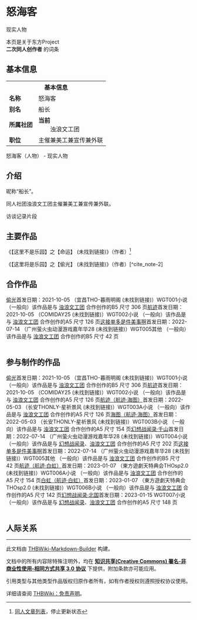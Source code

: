 # 怒海客

<!-- source html: G:\repos\THBWiki-Markdown-Builder\THBWikiMarkdown\Temp\main\9\94\ns0%3A%E6%80%92%E6%B5%B7%E5%AE%A2.html -->

现实人物

本页是关于东方Project  
 **二次同人创作者** 的词条
[](./文件-怒海客_人设图.png.md)  [](./文件-怒海客_人设图.png.md)
## 基本信息

<table><tbody><tr><th colspan="3">基本信息</th></tr><tr><td class="label"><b>名称</b></td><td> 怒海客 </td></tr><tr><td class="label"><b>别名</b></td><td>船长</td></tr><tr><td class="label"><b>所属社团</b></td><td><b>当前</b><div style="margin-left:2em;">浊浪文工团</div></td></tr><tr><td class="label"><b>职位</b></td><td>主催兼美工兼宣传兼外联</td></tr></tbody></table>

怒海客（人物） - 现实人物
## 介绍
  
昵称“船长”。
  
  
同人社团浊浪文工团主催兼美工兼宣传兼外联。
  

[](./文件-怒海客访谈记录片段_1.png.md)  [](./文件-怒海客访谈记录片段_1.png.md)访谈记录片段
## 主要作品
  
《【这里不是乐园】之【命运】 (未找到链接)》（作者）[^cite_note-1]
  
  
《【这里将是乐园】之【偷光】 (未找到链接)》（作者）[^cite_note-2]
  

## 合作作品
[](./偷光.md)[偷光](./偷光.md)首发日期：2021-10-05 （宜昌THO-暮雨明阁 (未找到链接)）WGT001小说 （一般向）该作品是与 [浊浪文工团](./浊浪文工团.md) 合作创作的B5&#160;尺寸 306&#160;页[](./航迹.md)[航迹](./航迹.md)首发日期：2021-10-05 （COMIDAY25 (未找到链接)）WGT002小说 （一般向）该作品是与 [浊浪文工团](./浊浪文工团.md) 合作创作的A5&#160;尺寸 126&#160;页[](./这接单多是件美事啊.md)[这接单多是件美事啊](./这接单多是件美事啊.md)首发日期：2022-07-14 （广州萤火虫动漫游戏嘉年华28 (未找到链接)）WGT005其他 （一般向）该作品是与 [浊浪文工团](./浊浪文工团.md) 合作创作的B5&#160;尺寸 42&#160;页
<table><style data-mw-deduplicate="TemplateStyles:r686458">.mw-parser-output .simple_work{display:grid;min-height:calc(120px + 0.5rem);grid-template-columns:calc(120px + 0.5rem)1fr;grid-template-rows:auto 1fr;grid-template-areas:"cover title""cover props";overflow:hidden}.mw-parser-output .simple_work-cover{grid-area:cover;align-self:center;justify-self:center;overflow:hidden;max-width:100%;max-height:100%;padding:0.25rem;word-break:break-all}.mw-parser-output .simple_work-cover a.new{display:block;text-align:center;padding:0.25rem}.mw-parser-output .simple_work-title{grid-area:title;margin-top:0.25rem;padding-left:0.25rem;font-weight:bold}.mw-parser-output .simple_work-props{grid-area:props;padding-left:0.25rem}.mw-parser-output .simple_work-prop{margin:0.125rem 0}</style>

<link rel="mw-deduplicated-inline-style" href="mw-data:TemplateStyles:r686458">

<link rel="mw-deduplicated-inline-style" href="mw-data:TemplateStyles:r686458">
</table>


## 参与制作的作品
[](./偷光.md)[偷光](./偷光.md)首发日期：2021-10-05 （宜昌THO-暮雨明阁 (未找到链接)）WGT001小说 （一般向）该作品是与 [浊浪文工团](./浊浪文工团.md) 合作创作的B5&#160;尺寸 306&#160;页[](./航迹.md)[航迹](./航迹.md)首发日期：2021-10-05 （COMIDAY25 (未找到链接)）WGT002小说 （一般向）该作品是与 [浊浪文工团](./浊浪文工团.md) 合作创作的A5&#160;尺寸 126&#160;页[](./航迹（航迹·海图）.md)[航迹（航迹·海图）](./航迹（航迹·海图）.md)首发日期：2022-05-03 （长安THONLY-星祈景风 (未找到链接)）WGT003A小说 （一般向）该作品是与 [浊浪文工团](./浊浪文工团.md) 合作创作的A5&#160;尺寸 126&#160;页[](./海图（航迹·海图）.md)[海图（航迹·海图）](./海图（航迹·海图）.md)首发日期：2022-05-03 （长安THONLY-星祈景风 (未找到链接)）WGT003B小说 （一般向）该作品是与 [浊浪文工团](./浊浪文工团.md) 合作创作的A5&#160;尺寸 154&#160;页[](./幻想战闻录·千山.md)[幻想战闻录·千山](./幻想战闻录·千山.md)首发日期：2022-07-14 （广州萤火虫动漫游戏嘉年华28 (未找到链接)）WGT004小说 （一般向）该作品是与 [幻想战闻录](./幻想战闻录.md)、​[浊浪文工团](./浊浪文工团.md) 合作创作的A5&#160;尺寸 202&#160;页[](./这接单多是件美事啊.md)[这接单多是件美事啊](./这接单多是件美事啊.md)首发日期：2022-07-14 （广州萤火虫动漫游戏嘉年华28 (未找到链接)）WGT005其他 （一般向）该作品是与 [浊浪文工团](./浊浪文工团.md) 合作创作的B5&#160;尺寸 42&#160;页[](./航迹（航迹·白虹）.md)[航迹（航迹·白虹）](./航迹（航迹·白虹）.md)首发日期：2023-01-07 （東方遊劇天特典会THOsp2.0 (未找到链接)）WGT006A小说 （一般向）该作品是与 [浊浪文工团](./浊浪文工团.md) 合作创作的A5&#160;尺寸 154&#160;页[](./白虹（航迹·白虹）.md)[白虹（航迹·白虹）](./白虹（航迹·白虹）.md)首发日期：2023-01-07 （東方遊劇天特典会THOsp2.0 (未找到链接)）WGT006B小说 （一般向）该作品是与 [浊浪文工团](./浊浪文工团.md) 合作创作的A5&#160;尺寸 142&#160;页[](./幻想战闻录·北国.md)[幻想战闻录·北国](./幻想战闻录·北国.md)首发日期：2023-01-15 WGT007小说 （一般向）该作品是与 [幻想战闻录](./幻想战闻录.md)、​[浊浪文工团](./浊浪文工团.md) 合作创作的A5&#160;尺寸 148&#160;页
<table><link rel="mw-deduplicated-inline-style" href="mw-data:TemplateStyles:r686458">

<link rel="mw-deduplicated-inline-style" href="mw-data:TemplateStyles:r686458">

<link rel="mw-deduplicated-inline-style" href="mw-data:TemplateStyles:r686458">

<link rel="mw-deduplicated-inline-style" href="mw-data:TemplateStyles:r686458">

<link rel="mw-deduplicated-inline-style" href="mw-data:TemplateStyles:r686458">

<link rel="mw-deduplicated-inline-style" href="mw-data:TemplateStyles:r686458">

<link rel="mw-deduplicated-inline-style" href="mw-data:TemplateStyles:r686458">

<link rel="mw-deduplicated-inline-style" href="mw-data:TemplateStyles:r686458">

<link rel="mw-deduplicated-inline-style" href="mw-data:TemplateStyles:r686458">
</table>


## 人际关系
[^cite_note-1]: [同人文章列表](./同人文章列表.md)，停止更新状态





---

此文档由 [THBWiki-Markdown-Builder](https://github.com/Delsin-Yu/THBWiki-Markdown-Builder) 构建。

文档中的所有内容除特殊注明外，均在 [**知识共享(Creative Commons) 署名-非商业性使用-相同方式共享 3.0 协议**](https://creativecommons.org/licenses/by-sa/3.0/deed.zh-hans) 下提供，附加条款亦可能应用。

引用类型与其他类型作品版权归原作者所有，如有作者授权则遵照授权协议使用。

详细请查阅 [THBWiki：免责声明](https://thbwiki.cc/THBWiki:%E5%85%8D%E8%B4%A3%E5%A3%B0%E6%98%8E)。

